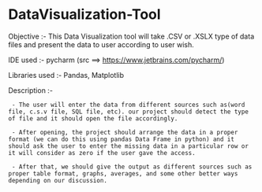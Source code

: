 # DataVisualization-Tool

Objective :- This Data Visualization tool will take .CSV or .XSLX type of data files and present the data to user according to user wish.

IDE used :- pycharm (src ==> https://www.jetbrains.com/pycharm/)

Libraries used :- Pandas, Matplotlib

Description :- 

     - The user will enter the data from different sources such as(word file, c.s.v file, SQL file, etc). our project should detect the type of file and it should open the file accordingly.

     - After opening, the project should arrange the data in a proper format (we can do this using pandas Data Frame in python) and it should ask the user to enter the missing data in a particular row or it will consider as zero if the user gave the access.

     - After that, we should give the output as different sources such as proper table format, graphs, averages, and some other better ways depending on our discussion.
